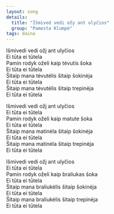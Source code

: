 ```yaml
---
layout: song
details:
  title: "Ǐšmived vedi ožy ant ulyčios"
  group: "Pamesta Klumpė"
tags: daina
---
```

Išmivedi vedi ožį ant ulyčios  
Ei tūta ei tūtela  
Pamin rodyk oželi kaip tėvutis šoka  
Ei tūta ei tūtela  
Šitaip mana tėvutėlis šitaip šokinėja  
Ei tūta ei tūtela  
Šitaip mana tėvutėlis šitaip trepinėja  
Ei tūta ei tūtela  

Išmivedi vedi ožį ant ulyčios  
Ei tūta ei tūtela  
Pamin rodyk oželi kaip matute šoka  
Ei tūta ei tūtela  
Šitaip mana matinėla šitaip šokinėja  
Ei tūta ei tūtela  
Šitaip mana matinėla šitaip trepinėja  
Ei tūta ei tūtela  

Išmivedi vedi ožį ant ulyčios  
Ei tūta ei tūtela  
Pamin rodyk oželi kaip braliukas šoka  
Ei tūta ei tūtela  
Šitaip mana braliukėlis šitaip šokinėja  
Ei tūta ei tūtela  
Šitaip mana braliukėlis šitaip trepinėja  
Ei tūta ei tūtela  
